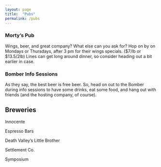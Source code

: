 ```yaml
---
layout: page
title:  "Pubs"
permalink: /pubs
---
```


### Morty’s Pub
Wings, beer, and great company? What else can you ask for? Hop on by on Mondays or Thursdays, after 3 pm for their wings specials. ($7/lb or $13.5/2lb) Lines can get long around dinner, so consider heading out a bit earlier in case.

### Bomber Info Sessions
As they say, the best beer is free beer. So, head on out to the Bomber during info sessions to have some drinks, eat some food, and hang out with friends (and the hosting company, of course). 

## Breweries

Innocente

Espresso Bars

Death Valley’s Little Brother

Settlement Co.

Symposium